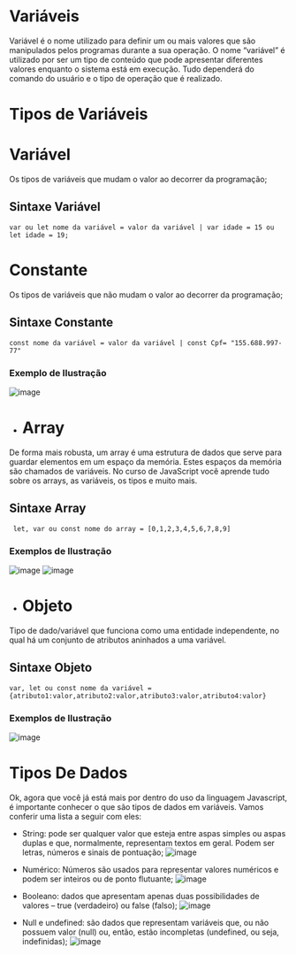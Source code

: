 # Variáveis 
Variável é o nome utilizado para definir um ou mais valores que são manipulados pelos programas durante a sua operação. O nome “variável” é utilizado por ser um tipo de conteúdo que pode apresentar diferentes valores enquanto o sistema está em execução. Tudo dependerá do comando do usuário e o tipo de operação que é realizado.

# Tipos de Variáveis 
# Variável 
Os tipos de variáveis que mudam o valor ao decorrer da programação;
## Sintaxe Variável
``var ou let nome da variável = valor da variável | var idade = 15 ou let idade = 19;``
# Constante 
Os tipos de variáveis que não mudam o valor ao decorrer da programação;
## Sintaxe Constante
``const nome da variável = valor da variável | const Cpf= "155.688.997-77"``
### Exemplo de Ilustração
![image](https://github.com/user-attachments/assets/0330c954-3f8a-4930-89dd-e45ea0643a05)
- # Array
De forma mais robusta, um array é uma estrutura de dados que serve para guardar elementos em um espaço da memória. 
Estes espaços da memória são chamados de variáveis. No curso de JavaScript você aprende tudo sobre os arrays, as variáveis, os tipos e muito mais.
## Sintaxe Array
`` let, var ou const nome do array = [0,1,2,3,4,5,6,7,8,9]``
### Exemplos de Ilustração
![image](https://github.com/user-attachments/assets/7eaed503-1742-4863-84c1-64490fb1c6fc)
![image](https://github.com/user-attachments/assets/a46b164f-ac71-4ac1-b6af-d0afaea7328c)
- # Objeto
Tipo de dado/variável que funciona como uma entidade independente, no qual há um conjunto de atributos aninhados a uma variável.
## Sintaxe Objeto
``var, let ou const nome da variável = {atributo1:valor,atributo2:valor,atributo3:valor,atributo4:valor}``
### Exemplos de Ilustração
![image](https://github.com/user-attachments/assets/3ebd858c-3f3d-4cbd-9ee3-142cb1091abf)

# Tipos De Dados
Ok, agora que você já está mais por dentro do uso da linguagem Javascript, é importante conhecer o que são tipos de dados em variáveis. 
Vamos conferir uma lista a seguir com eles:

- String: pode ser qualquer valor que esteja entre aspas simples ou aspas duplas e que, normalmente, representam textos em geral. 
Podem ser letras, números e sinais de pontuação;
![image](https://github.com/user-attachments/assets/69ac0267-253a-4d58-8fc6-e70f138fed7e)

- Numérico: Números são usados para representar valores numéricos e podem ser inteiros ou de ponto flutuante;
![image](https://github.com/user-attachments/assets/e85076c6-5833-4238-96fb-f473f0479ef9)

- Booleano: dados que apresentam apenas duas possibilidades de valores – true (verdadeiro) ou false (falso);
![image](https://github.com/user-attachments/assets/445d56fa-39ea-496d-9836-ae41aae3d360)

- Null e undefined: são dados que representam variáveis que, ou não possuem valor (null) ou, então, estão incompletas (undefined, ou seja, indefinidas);
![image](https://github.com/user-attachments/assets/bc473449-216f-4104-b45d-1efb9b608335)